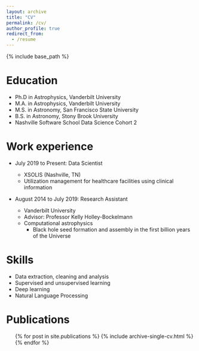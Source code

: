 ```yaml
---
layout: archive
title: "CV"
permalink: /cv/
author_profile: true
redirect_from:
  - /resume
---
```


{% include base_path %}

Education
======
* Ph.D in Astrophysics, Vanderbilt University
* M.A. in Astrophysics, Vanderbilt University
* M.S. in Astronomy, San Francisco State University
* B.S. in Astronomy, Stony Brook University
* Nashville Software School Data Science Cohort 2

Work experience
======
* July 2019 to Present: Data Scientist
  * XSOLIS (Nashville, TN)
  * Utilization management for healthcare facilities using clinical information

* August 2014 to July 2019: Research Assistant
  * Vanderbilt University
  * Advisor: Professor Kelly Holley-Bockelmann
  * Computational astrophysics
    * Black hole seed formation and assembly in the first billion years of the Universe
  
Skills
======
* Data extraction, cleaning and analysis
* Supervised and unsupervised learning
* Deep learning
* Natural Language Processing 

Publications
======
  <ul>{% for post in site.publications %}
    {% include archive-single-cv.html %}
  {% endfor %}</ul>
  
<!---
Talks
======
  <ul>{% for post in site.talks %}
    {% include archive-single-talk-cv.html %}
  {% endfor %}</ul>
  
Teaching
======
  <ul>{% for post in site.teaching %}
    {% include archive-single-cv.html %}
  {% endfor %}</ul>)
  --->
